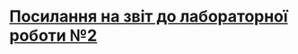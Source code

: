 # [Посилання на звіт до лабораторної роботи №2](https://github.com/auvy/bd2_labs/blob/main/lab2/doc/Мельничук_Олексій_КП-82_Лаб2.pdf)
